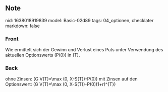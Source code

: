 ## Note
nid: 1638018919839
model: Basic-02d89
tags: 04_optionen, checklater
markdown: false

### Front
Wie ermittelt sich der Gewinn und Verlust eines Puts unter Verwendung des aktuellen Optionswerts \(P(0)\) in \(T\).

### Back
ohne Zinsen: \(G V(T)=\max (0, X-S(T))-P(0)\)
mit Zinsen auf den Optionswert: \(G V(T)=\max (0, X-S(T))-P(0)(1+r)^{T}\)

